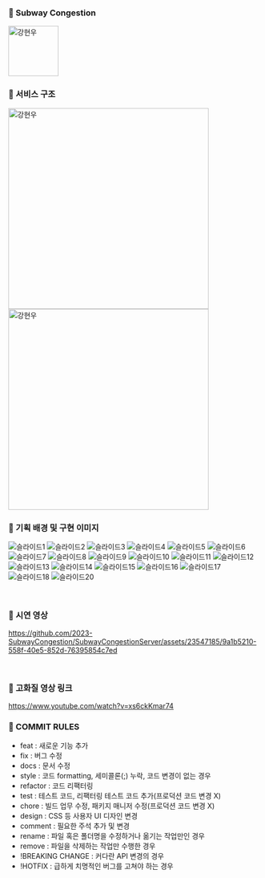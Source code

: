 ### 🚎 Subway Congestion
<img src="https://avatars.githubusercontent.com/u/137379087?s=200&v=4" width=100px alt="강현우"/>

### 🚎 서비스 구조
<img src="https://github.com/2023-SubwayCongestion/SubwayCongestionServer/assets/23547185/4a9c84af-3315-495f-8c47-1a97a0b01568" width=400px alt="강현우"/><br>
<img src="https://github.com/2023-SubwayCongestion/SubwayCongestionServer/assets/23547185/2c7f0280-5335-456c-993d-7d172cd46815" width=400px alt="강현우"/>

### 🚎 기획 배경 및 구현 이미지

![슬라이드1](https://github.com/2023-SubwayCongestion/SubwayCongestionServer/assets/23547185/29982ae0-cd62-401d-89ab-a13f47a0280f)
![슬라이드2](https://github.com/2023-SubwayCongestion/SubwayCongestionServer/assets/23547185/bad2d224-5f28-4a8e-ba49-ac352d014adc)
![슬라이드3](https://github.com/2023-SubwayCongestion/SubwayCongestionServer/assets/23547185/1b4e7d3e-95b4-43b6-9a39-831c488e5ed8)
![슬라이드4](https://github.com/2023-SubwayCongestion/SubwayCongestionServer/assets/23547185/f1c95b10-9db8-4581-b2e4-cf35ed70c090)
![슬라이드5](https://github.com/2023-SubwayCongestion/SubwayCongestionServer/assets/23547185/4ea08846-8557-4668-bf10-4b76ecc6ca5a)
![슬라이드6](https://github.com/2023-SubwayCongestion/SubwayCongestionServer/assets/23547185/f8c06b21-7e09-429c-aa15-f606d95ea233)
![슬라이드7](https://github.com/2023-SubwayCongestion/SubwayCongestionServer/assets/23547185/4d698d73-78e4-4d34-a0a0-8a3357d13c4f)
![슬라이드8](https://github.com/2023-SubwayCongestion/SubwayCongestionServer/assets/23547185/ebbc82a9-63ea-4f83-a06e-c2eac8a6e3f9)
![슬라이드9](https://github.com/2023-SubwayCongestion/SubwayCongestionServer/assets/23547185/5e85526f-4b84-4da1-9120-bd530ab25b4b)
![슬라이드10](https://github.com/2023-SubwayCongestion/SubwayCongestionServer/assets/23547185/4dbc8571-9643-4ec9-bb12-2f7a5a8befb1)
![슬라이드11](https://github.com/2023-SubwayCongestion/SubwayCongestionServer/assets/23547185/fdc361a0-cf39-425d-9765-a121f0de1feb)
![슬라이드12](https://github.com/2023-SubwayCongestion/SubwayCongestionServer/assets/23547185/d04de073-042a-4366-95f2-f5bb1641b452)
![슬라이드13](https://github.com/2023-SubwayCongestion/SubwayCongestionServer/assets/23547185/9098343d-917d-4c04-9925-893e4fdbad9e)
![슬라이드14](https://github.com/2023-SubwayCongestion/SubwayCongestionServer/assets/23547185/02f54c79-1c2f-4c30-8190-3e9c7c721790)
![슬라이드15](https://github.com/2023-SubwayCongestion/SubwayCongestionServer/assets/23547185/68261a71-81b6-428e-9874-0e19bae21230)
![슬라이드16](https://github.com/2023-SubwayCongestion/SubwayCongestionServer/assets/23547185/e4c1f68f-4f0c-46f2-a84d-39a57f0f8ac0)
![슬라이드17](https://github.com/2023-SubwayCongestion/SubwayCongestionServer/assets/23547185/f43ad36c-5f0a-4e80-9bd5-5404e203f9d8)
![슬라이드18](https://github.com/2023-SubwayCongestion/SubwayCongestionServer/assets/23547185/65bec89c-fe74-4f8c-9b87-2aeee0f6eadc)
![슬라이드20](https://github.com/2023-SubwayCongestion/SubwayCongestionServer/assets/23547185/486c8166-b8cc-4cce-89b0-53d451c0ee6a)

<br>

### 🚎 시연 영상
https://github.com/2023-SubwayCongestion/SubwayCongestionServer/assets/23547185/9a1b5210-558f-40e5-852d-76395854c7ed


<br>

### 🚎 고화질 영상 링크
https://www.youtube.com/watch?v=xs6ckKmar74
### 🚎 COMMIT RULES

* feat : 새로운 기능 추가
* fix : 버그 수정
* docs : 문서 수정
* style : 코드 formatting, 세미콜론(;) 누락, 코드 변경이 없는 경우
* refactor : 코드 리팩터링
* test : 테스트 코드, 리팩터링 테스트 코드 추가(프로덕션 코드 변경 X)
* chore : 빌드 업무 수정, 패키지 매니저 수정(프로덕션 코드 변경 X)
* design : CSS 등 사용자 UI 디자인 변경
* comment : 필요한 주석 추가 및 변경
* rename : 파일 혹은 폴더명을 수정하거나 옮기는 작업만인 경우
* remove : 파일을 삭제하는 작업만 수행한 경우
* !BREAKING CHANGE : 커다란 API 변경의 경우
* !HOTFIX : 급하게 치명적인 버그를 고쳐야 하는 경우
